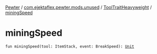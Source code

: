 [Pewter](../../index.md) / [com.ejektaflex.pewter.mods.unused](../index.md) / [ToolTraitHeavyweight](index.md) / [miningSpeed](./mining-speed.md)

# miningSpeed

`fun miningSpeed(tool: ItemStack, event: BreakSpeed): `[`Unit`](https://kotlinlang.org/api/latest/jvm/stdlib/kotlin/-unit/index.html)